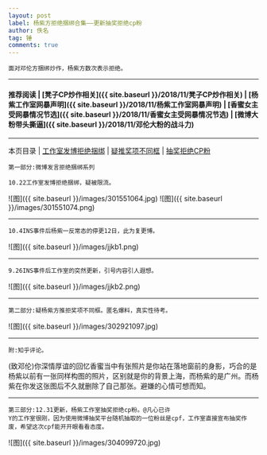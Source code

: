 ```yaml
---
layout: post
label: 杨紫方拒绝捆绑合集——更新抽奖拒绝cp粉
author: 佚名
tag: 锤
comments: true
---
```


    面对邓伦方捆绑炒作，杨紫方数次表示拒绝。

---

#### 推荐阅读 \| [凳子CP炒作相关]({{ site.baseurl }}/2018/11/凳子CP炒作相关) \| [杨紫工作室网暴声明]({{ site.baseurl }}/2018/11/杨紫工作室网暴声明) \| [香蜜女主受网暴情况节选]({{ site.baseurl }}/2018/11/香蜜女主受网暴情况节选) \| [微博大粉带头撕逼]({{ site.baseurl }}/2018/11/邓伦大粉的战斗力) 

---
本页目录 \| [工作室发博拒绝捆绑](#dxjja) \| [疑推奖项不同框](#dxjjb)  \| [抽奖拒绝CP粉](#dxjjc)

<a class="anchor" name="dxjja"></a>

    第一部分:微博发言拒绝捆绑系列
    
    10.22工作室发博拒绝捆绑，疑被限流。

![图]({{ site.baseurl }}/images/301551064.jpg)
![图]({{ site.baseurl }}/images/301551074.png)

---

    10.4INS事件后杨紫一反常态的停更12日，此为复更博。

![图]({{ site.baseurl }}/images/jjkb1.png)

---

    9.26INS事件后工作室的突然更新，引号内容引人遐想。

![图]({{ site.baseurl }}/images/jjkb2.png)


---

<a class="anchor" name="dxjjb"></a>

    第二部分:疑杨紫方推拒奖项不同框。匿名爆料，真实性待考。

![图]({{ site.baseurl }}/images/302921097.jpg)

---

<a class="anchor" name="dxjjc"></a>

    附:知乎评论。

(致邓伦)你深情厚谊的回忆香蜜当中有张照片是你站在落地窗前的身影，巧合的是杨紫以前有一张同样构图的照片，区别就是你的背景上海，而杨紫的是广州。而杨紫在你发这张图后不久就删除了自己那张。避嫌的心情可想而知。

---

<a class="anchor" name="dxjjc"></a>

    第三部分:12.31更新，杨紫工作室抽奖拒绝cp粉。@凡心已许
    Y的工作室很刚，因为使用微博抽奖平台随机抽取的一位粉丝是cpf，工作室直接宣布抽奖作废，希望这次cpf能开开眼看看态度。

![图]({{ site.baseurl }}/images/304099720.jpg)